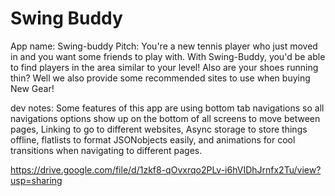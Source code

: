 # Swing Buddy

App name: Swing-buddy Pitch: You're a new tennis player who just moved in and you want some friends to play with. With Swing-Buddy, you'd be able to find players in the area similar to your level! Also are your shoes running thin? Well we also provide some recommended sites to use when buying New Gear!

dev notes: Some features of this app are using bottom tab navigations so all navigations options show up on the bottom of all screens to move between pages, Linking to go to different websites, Async storage to store things offline, flatlists to format JSONobjects easily, and animations for cool transitions when navigating to different pages.

https://drive.google.com/file/d/1zkf8-qOvxrqo2PLv-i6hVIDhJrnfx2Tu/view?usp=sharing
